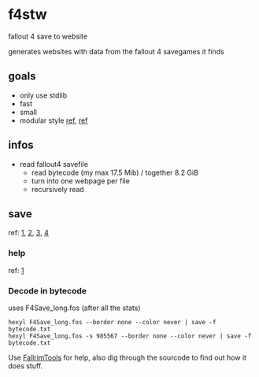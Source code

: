 # f4stw

fallout 4 save to website

generates websites with data from the fallout 4 savegames it finds

## goals

- only use stdlib
- fast
- small
- modular style [ref](https://en.wikipedia.org/wiki/Modular_programming), [ref](https://best-practice-and-impact.github.io/qa-of-code-guidance/modular_code.html)

## infos

- read fallout4 savefile
  - read bytecode (my max 17.5 Mib) / together 8.2 GiB
  - turn into one webpage per file
  - recursively read

## save

ref: [1](https://gist.github.com/SirTony/5832ad8a2b8fd4acb636), [2](docs/save.md),
[3](https://fallout.wiki/wiki/FOS_file_format), [4](https://en.uesp.net/wiki/Skyrim_Mod:Save_File_Format)

### help

ref: [1](https://lucasklassmann.com/blog/2018-07-21-handling-binary-files-in-go/)

### Decode in bytecode

uses F4Save_long.fos (after all the stats)

```nushell
hexyl F4Save_long.fos --border none --color never | save -f bytecode.txt
hexyl F4Save_long.fos -s 985567 --border none --color never | save -f bytecode.txt
```

Use [FallrimTools](https://github.com/mdfairch/FallrimTools) for help,
also dig through the sourcode to find out how it does stuff.
